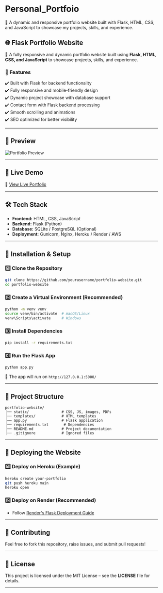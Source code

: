 # Personal_Portfoio
🚀 A dynamic and responsive portfolio website built with Flask, HTML, CSS, and JavaScript to showcase my projects, skills, and experience.

## 🌐 **Flask Portfolio Website**  

🚀 A fully responsive and dynamic portfolio website built using **Flask, HTML, CSS, and JavaScript** to showcase projects, skills, and experience.  

### 🔹 **Features**  
✔️ Built with Flask for backend functionality  
✔️ Fully responsive and mobile-friendly design  
✔️ Dynamic project showcase with database support  
✔️ Contact form with Flask backend processing  
✔️ Smooth scrolling and animations  
✔️ SEO optimized for better visibility  

---

## 📸 **Preview**  
![Portfolio Preview](static/images/preview.png)  

---

## 🔗 **Live Demo**  
🔗 [View Live Portfolio](https://yourwebsite.com)  

---

## 🛠 **Tech Stack**  
- **Frontend:** HTML, CSS, JavaScript  
- **Backend:** Flask (Python)  
- **Database:** SQLite / PostgreSQL (Optional)  
- **Deployment:** Gunicorn, Nginx, Heroku / Render / AWS  

---

## 📌 **Installation & Setup**  

### **1️⃣ Clone the Repository**  
```sh
git clone https://github.com/yourusername/portfolio-website.git
cd portfolio-website
```

### **2️⃣ Create a Virtual Environment (Recommended)**  
```sh
python -m venv venv  
source venv/bin/activate  # macOS/Linux  
venv\Scripts\activate     # Windows  
```

### **3️⃣ Install Dependencies**  
```sh
pip install -r requirements.txt
```

### **4️⃣ Run the Flask App**  
```sh
python app.py
```
🔹 The app will run on `http://127.0.0.1:5000/`  

---

## 📂 **Project Structure**  
```
portfolio-website/
│── static/               # CSS, JS, images, PDFs
│── templates/            # HTML templates
│── app.py                # Flask application
│── requirements.txt       # Dependencies
│── README.md             # Project documentation
│── .gitignore            # Ignored files
```

---

## 🚀 **Deploying the Website**  

### **1️⃣ Deploy on Heroku (Example)**
```sh
heroku create your-portfolio
git push heroku main
heroku open
```

### **2️⃣ Deploy on Render (Recommended)**
- Follow [Render's Flask Deployment Guide](https://render.com/docs/deploy-flask)

---

## 🎯 **Contributing**  
Feel free to fork this repository, raise issues, and submit pull requests!  

---

## 📜 **License**  
This project is licensed under the MIT License – see the **LICENSE** file for details.  

---
